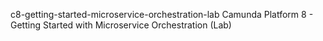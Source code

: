 c8-getting-started-microservice-orchestration-lab
Camunda Platform 8 - Getting Started with Microservice Orchestration (Lab)

